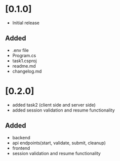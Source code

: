 # [0.1.0]
- Initial release
## Added
- .env file
- Program.cs
- task1.csproj
- readme.md
- changelog.md

# [0.2.0]
- added task2 (client side and server side)
- added session validation and resume functionality
## Added
- backend
- api endpoints(start, validate, submit, cleanup)
- frontend
- session validation and resume functionality

